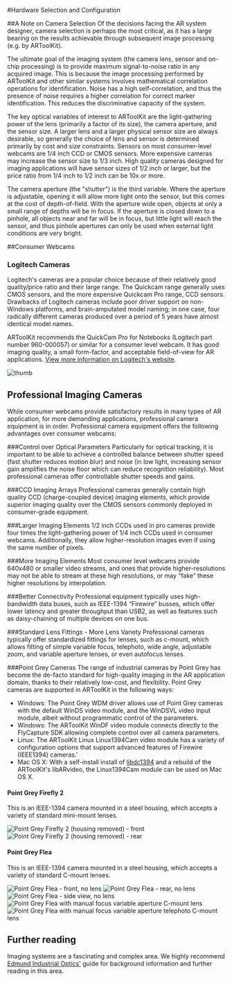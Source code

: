 #Hardware Selection and Configuration

##A Note on Camera Selection
Of the decisions facing the AR system designer, camera selection is perhaps the most critical, as it has a large bearing on the results achievable through subsequent image processing (e.g. by ARToolKit).

The ultimate goal of the imaging system (the camera lens, sensor and on-chip processing) is to provide maximum signal-to-noise ratio in any acquired image. This is because the image processing performed by ARToolKit and other similar systems involves mathematical correlation operations for identification. Noise has a high self-correlation, and thus the presence of noise requires a higher correlation for correct marker identification. This reduces the discriminative capacity of the system.

The key optical variables of interest to ARToolKit are the light-gathering power of the lens (primarily a factor of its size), the camera aperture, and the sensor size. A larger lens and a larger physical sensor size are always desirable, so generally the choice of lens and sensor is determined primarily by cost and size constraints. Sensors on most consumer-level webcams are 1/4 inch CCD or CMOS sensors. More expensive cameras may increase the sensor size to 1/3 inch. High quality cameras designed for imaging applications will have sensor sizes of 1/2 inch or larger, but the price ratio from 1/4 inch to 1/2 inch can be 10x or more.

The camera aperture (the "shutter") is the third variable. Where the aperture is adjustable, opening it will allow more light onto the sensor, but this comes at the cost of depth-of-field. With the aperture wide open, objects at only a small range of depths will be in focus. If the aperture is closed down to a pinhole, all objects near and far will be in focus, but little light will reach the sensor, and thus pinhole apertures can only be used when external light conditions are very bright.

##Consumer Webcams

### Logitech Cameras
Logitech's cameras are a popular choice because of their relatively good quality/price ratio and their large range. The Quickcam range generally uses CMOS sensors, and the more expensive Quickcam Pro range, CCD sensors. Drawbacks of Logitech cameras include poor driver support on non-Windows platforms, and brain-amputated model naming; in one case, four radically different cameras produced over a period of 5 years have almost identical model names.

ARToolKit recommends the QuickCam Pro for Notebooks (Logitech part number 960-000057) or similar for a consumer level webcam. It has good imaging quality, a small form-factor, and acceptable field-of-view for AR applications. [View more information on Logitech's website][1].

![thumb][logitech_quickcam]

## Professional Imaging Cameras
While consumer webcams provide satisfactory results in many types of AR application, for more demanding applications, professional camera equipment is in order. Professional camera equipment offers the following advantages over consumer webcams:

###Control over Optical Parameters
Particularly for optical tracking, it is important to be able to achieve a controlled balance between shutter speed (fast shutter reduces motion blur) and noise (in low light, increasing sensor gain amplifies the noise floor which can reduce recognition reliability). Most professional cameras offer controllable shutter speeds and gains.

###CCD Imaging Arrays
Professional cameras generally contain high quality CCD (charge-coupled device) imaging elements, which provide superior imaging quality over the CMOS sensors commonly deployed in consumer-grade equipment.

###Larger Imaging Elements
1/2 inch CCDs used in pro cameras provide four times the light-gathering power of 1/4 inch CCDs used in consumer webcams. Additionally, they allow higher-resolution images even if using the same number of pixels.

###More Imaging Elements
Most consumer level webcams provide 640x480 or smaller video streams, and ones that provide higher-resolutions may not be able to stream at these high resolutions, or may “fake” these higher resolutions by interpolation.

###Better Connectivity
Professional equipment typically uses high-bandwidth data buses, such as IEEE-1394 “Firewire” busses, which offer lower latency and greater throughput than USB2, as well as features such as daisy-chaining of multiple devices on one bus.

###Standard Lens Fittings - More Lens Variety
Professional cameras typically offer standardized fittings for lenses, such as c-mount, which allows fitting of simple variable focus, telephoto, wide angle, adjustable zoom, and variable aperture lenses, or even autofocus lenses.

###Point Grey Cameras
The range of industrial cameras by Point Grey has become the de-facto standard for high-quality imaging in the AR application domain, thanks to their relatively low-cost, and flexibility. Point Grey cameras are supported in ARToolKit in the following ways:

-   Windows: The Point Grey WDM driver allows use of Point Grey cameras with the default WinDS video module, and the WinDSVL video input module, albeit without programmatic control of the parameters.
-   Windows: The ARToolKit WinDF video module connects directly to the FlyCapture SDK allowing complete control over all camera parameters.
-   Linux: The ARToolKit Linux Linux1394Cam video module has a variety of configuration options that support advanced features of Firewire (IEEE1394) cameras.'
-   Mac OS X: With a self-install install of [libdc1394][2] and a rebuild of the ARToolKit's libARvideo, the Linux1394Cam module can be used on Mac OS X.

#### Point Grey Firefly 2
This is an IEEE-1394 camera mounted in a steel housing, which accepts a variety of standard mini-mount lenses.

![Point Grey Firefly 2 (housing removed) - front][point_grey_housing_removed_front]
![Point Grey Firefly 2 (housing removed) - rear][point_grey_housing_removed_rear]

#### Point Grey Flea
This is an IEEE-1394 camera mounted in a steel housing, which accepts a variety of standard C-mount lenses.

![Point Grey Flea - front, no lens][point_grey_flea_front_no_lens]
![Point Grey Flea - rear, no lens][point_grey_flea_rear_no_lens]
![Point Grey Flea - side view, no lens][point_grey_flea_side_no_lens]
![Point Grey Flea with manual focus variable aperture C-mount lens][point_grey_flea_manual_variable]
![Point Grey Flea with manual focus variable aperture telephoto C-mount lens][point_grey_flea_manual_telephoto]

## Further reading
Imaging systems are a fascinating and complex area. We highly recommend [Edmund Industrial Optics'][3] guide for background information and further reading in this area.

[1]: http://www.logitech.com/index.cfm/notebook_products/webcams/devices/3055&cl=hk,en
[2]: http://damien.douxchamps.net/ieee1394/libdc1394/
[3]: http://www.edmundoptics.com/capabilities/imaging-optics/imaging-resource-guide/

[logitech_quickcam]: :Logitech_QuickCam_Pro_for_Notebooks_(960-000057)_front.png
[point_grey_housing_removed_front]: :point_grey_firefly_2_housing_removed_-_front.jpg
[point_grey_housing_removed_rear]: :point_grey_firefly_2_housing_removed_-_rear.jpg
[point_grey_flea_front_no_lens]: :point_grey_flea_-_front_no_lens.jpg
[point_grey_flea_rear_no_lens]: :point_grey_flea_rear_no_lens.jpg
[point_grey_flea_side_no_lens]: :point_grey_flea_-_side_view_no_lens.jpg
[point_grey_flea_manual_variable]: :point_grey_flea_with_manual_focus_variable_aperture_c-mount_lens_1.jpg
[point_grey_flea_manual_telephoto]: :point_grey_flea_with_manual_focus_variable_aperture_telephoto_c-mount_lens_1.jpg
